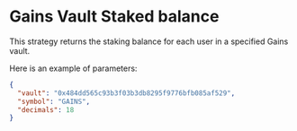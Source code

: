 # Gains Vault Staked balance

This strategy returns the staking balance for each user in a specified Gains vault.

Here is an example of parameters:

```json
{
  "vault": "0x484dd565c93b3f03b3db8295f9776bfb085af529",
  "symbol": "GAINS",
  "decimals": 18
}
```
